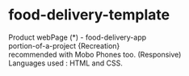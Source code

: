 # food-delivery-template
Product webPage (*) - food-delivery-app<br>
portion-of-a-project {Recreation}<br>
recommended with Mobo Phones too. (Responsive)<br>
Languages used : HTML and CSS.
